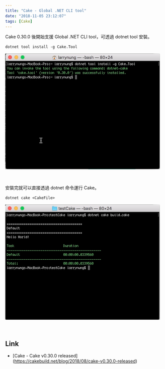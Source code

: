 ```yaml
---
title: "Cake - Global .NET CLI tool"
date: "2018-11-05 23:12:07"
tags: [Cake]
---
```



Cake 0.30.0 後開始支援 Global .NET CLI tool，可透過 dotnet tool 安裝。  

<!-- More -->

    dotnet tool install -g Cake.Tool

![1.png](1.png)

<br/>



安裝完就可以直接透過 dotnet 命令運行 Cake。  

    dotnet cake <CakeFile>

![2.png](2.png)

<br/>


Link
----
* [Cake - Cake v0.30.0 released] (https://cakebuild.net/blog/2018/08/cake-v0.30.0-released)
